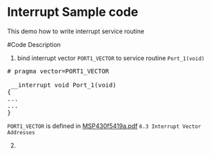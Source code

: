# Interrupt Sample code
This demo how to write interrupt service routine

#Code Description
1. bind interrupt vector `PORT1_VECTOR` to service routine `Port_1(void)`
<pre>
# pragma vector=PORT1_VECTOR

 __interrupt void Port_1(void)
{
...
...
}
</pre>
`PORT1_VECTOR` is defined in 
[MSP430f5419a.pdf](http://139.162.35.49/image/MSP430Fxxx/MSP430f5419a.pdf) `6.3 Interrupt Vector Addresses`

2. 

